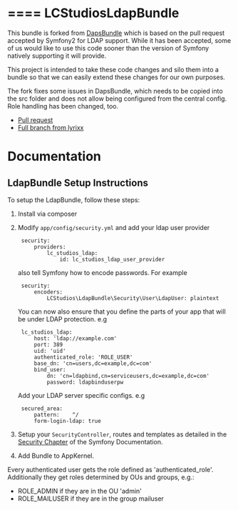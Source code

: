 ====
LCStudiosLdapBundle
====

This bundle is forked from [DapsBundle](https://github.com/relwell/DapsBundle) which is based on the pull request accepted by Symfony2 for LDAP support.
While it has been accepted, some of us would like to use this code sooner than
the version of Symfony natively supporting it will provide.

This project is intended to take these code changes and silo them into a bundle so that
we can easily extend these changes for our own purposes.

The fork fixes some issues in DapsBundle, which needs to be copied into the src folder and does not allow being configured from the central config.
Role handling has been changed, too.

* [Pull request](https://github.com/symfony/symfony/pull/5189/files)
* [Full branch from lyrixx](https://github.com/lyrixx/symfony/compare/master...feat-security-ldap)

Documentation
=============

LdapBundle Setup Instructions
----

To setup the LdapBundle, follow these steps:

1. Install via composer
2. Modify ``app/config/security.yml`` and add your ldap user provider

        security:
            providers:
                lc_studios_ldap:
                    id: lc_studios_ldap_user_provider

    also tell Symfony how to encode passwords. For example

        security:
            encoders:
                LCStudios\LdapBundle\Security\User\LdapUser: plaintext

    You can now also ensure that you define the parts of your app that will be under LDAP protection. e.g

        lc_studios_ldap:
            host: 'ldap://example.com'
            port: 389
            uid: 'uid'
            authenticated_role: 'ROLE_USER'
            base_dn: 'cn=users,dc=example,dc=com'
            bind_user:
                dn: 'cn=ldapbind,cn=serviceusers,dc=example,dc=com'
                password: ldapbinduserpw


    Add your LDAP server specific configs. e.g

        secured_area:
            pattern:    ^/
            form-login-ldap: true

3. Setup your ``SecurityController``, routes and templates as detailed in the [Security Chapter](http://symfony.com/doc/current/book/security.html) of the Symfony Documentation.

4. Add Bundle to AppKernel.

Every authenticated user gets the role defined as 'authenticated_role'. Additionally they get roles determined by OUs and groups, e.g.:
 - ROLE_ADMIN if they are in the OU 'admin'
 - ROLE_MAILUSER if they are in the group mailuser
